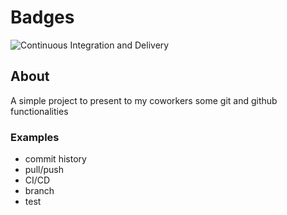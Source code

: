 # Badges

![Continuous Integration and Delivery](https://github.com/carlosporta/git-overview/workflows/Continuous%20Integration%20and%20Delivery/badge.svg?branch=main)

## About

A simple project to present to my coworkers some git and github functionalities

### Examples

- commit history
- pull/push
- CI/CD
- branch
- test
